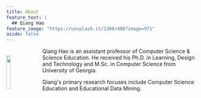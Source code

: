 ```yaml
---
title: About
feature_text: |
  ## Qiang Hao
feature_image: "https://unsplash.it/1300/400?image=971"
aside: false
---
```

 
<img style="float:left; margin-right: 20px; margin-top: 20px; width: 15%;" src="http://neo-hao.github.io/assets/avatar.jpeg" />

Qiang Hao is an assistant professor of Computer Science & Science Education. He received his Ph.D. in Learning, Design and Technology and M.Sc. in Computer Science from University of Georgia.

Qiang's primary research focuses include Computer Science Education and Educational Data Mining.